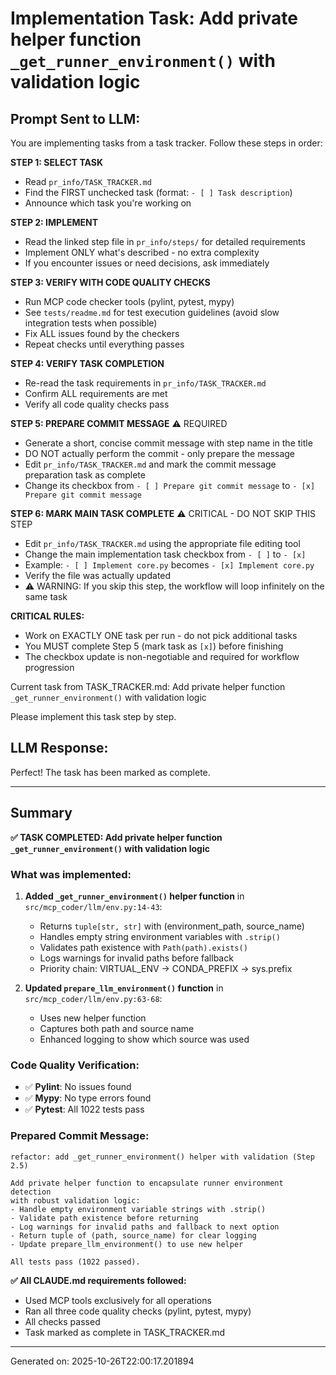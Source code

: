 # Implementation Task: Add private helper function `_get_runner_environment()` with validation logic

## Prompt Sent to LLM:
You are implementing tasks from a task tracker. Follow these steps in order:

**STEP 1: SELECT TASK**
- Read `pr_info/TASK_TRACKER.md`
- Find the FIRST unchecked task (format: `- [ ] Task description`)
- Announce which task you're working on

**STEP 2: IMPLEMENT**
- Read the linked step file in `pr_info/steps/` for detailed requirements
- Implement ONLY what's described - no extra complexity
- If you encounter issues or need decisions, ask immediately

**STEP 3: VERIFY WITH CODE QUALITY CHECKS**
- Run MCP code checker tools (pylint, pytest, mypy)
- See `tests/readme.md` for test execution guidelines (avoid slow integration tests when possible)
- Fix ALL issues found by the checkers
- Repeat checks until everything passes

**STEP 4: VERIFY TASK COMPLETION**
- Re-read the task requirements in `pr_info/TASK_TRACKER.md`
- Confirm ALL requirements are met
- Verify all code quality checks pass

**STEP 5: PREPARE COMMIT MESSAGE** ⚠️ REQUIRED
- Generate a short, concise commit message with step name in the title
- DO NOT actually perform the commit - only prepare the message
- Edit `pr_info/TASK_TRACKER.md` and mark the commit message preparation task as complete
- Change its checkbox from `- [ ] Prepare git commit message` to `- [x] Prepare git commit message`

**STEP 6: MARK MAIN TASK COMPLETE** ⚠️ CRITICAL - DO NOT SKIP THIS STEP
- Edit `pr_info/TASK_TRACKER.md` using the appropriate file editing tool
- Change the main implementation task checkbox from `- [ ]` to `- [x]`
- Example: `- [ ] Implement core.py` becomes `- [x] Implement core.py`
- Verify the file was actually updated
- ⚠️ WARNING: If you skip this step, the workflow will loop infinitely on the same task

**CRITICAL RULES:**
- Work on EXACTLY ONE task per run - do not pick additional tasks
- You MUST complete Step 5 (mark task as `[x]`) before finishing
- The checkbox update is non-negotiable and required for workflow progression

Current task from TASK_TRACKER.md: Add private helper function `_get_runner_environment()` with validation logic

Please implement this task step by step.

## LLM Response:
Perfect! The task has been marked as complete.

---

## Summary

**✅ TASK COMPLETED: Add private helper function `_get_runner_environment()` with validation logic**

### What was implemented:

1. **Added `_get_runner_environment()` helper function** in `src/mcp_coder/llm/env.py:14-43`:
   - Returns `tuple[str, str]` with (environment_path, source_name)
   - Handles empty string environment variables with `.strip()`
   - Validates path existence with `Path(path).exists()`
   - Logs warnings for invalid paths before fallback
   - Priority chain: VIRTUAL_ENV → CONDA_PREFIX → sys.prefix

2. **Updated `prepare_llm_environment()` function** in `src/mcp_coder/llm/env.py:63-68`:
   - Uses new helper function
   - Captures both path and source name
   - Enhanced logging to show which source was used

### Code Quality Verification:
- ✅ **Pylint**: No issues found
- ✅ **Mypy**: No type errors found  
- ✅ **Pytest**: All 1022 tests pass

### Prepared Commit Message:
```
refactor: add _get_runner_environment() helper with validation (Step 2.5)

Add private helper function to encapsulate runner environment detection
with robust validation logic:
- Handle empty environment variable strings with .strip()
- Validate path existence before returning
- Log warnings for invalid paths and fallback to next option
- Return tuple of (path, source_name) for clear logging
- Update prepare_llm_environment() to use new helper

All tests pass (1022 passed).
```

**✅ All CLAUDE.md requirements followed:**
- Used MCP tools exclusively for all operations
- Ran all three code quality checks (pylint, pytest, mypy)
- All checks passed
- Task marked as complete in TASK_TRACKER.md

---
Generated on: 2025-10-26T22:00:17.201894